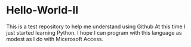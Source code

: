 # Hello-World-II
This is a test repository to help me understand using Github
At this time I just started learning Python. I hope I can program with this language as modest 
as I do with Micerosoft Access.
